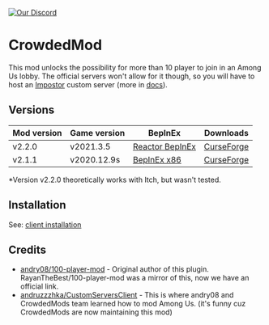 [![Our Discord](https://img.shields.io/discord/787008412482797598?color=7289da&label=DISCORD&style=for-the-badge)](https://discord.gg/XEc7PdDTyn)
# CrowdedMod
This mod unlocks the possibility for more than 10 player to join in an Among Us lobby.
The official servers won't allow for it though, so you will have to host an [Impostor](https://github.com/CrowdedMods/Impostor) custom server (more in [docs](https://github.com/CrowdedMods/CrowdedMod/tree/master/docs)).

## Versions
| Mod version   | Game version  | BepInEx | Downloads |
| ------------- | ------------- | ------- | --------- |
| v2.2.0        | v2021.3.5     | [Reactor BepInEx](https://github.com/NuclearPowered/BepInEx/releases/download/6.0.0-reactor.16/BepInEx-6.0.0-reactor.16.zip) | [CurseForge](https://www.curseforge.com/among-us/all-mods/crowdedmod/files/3261806) |
| v2.1.1        | v2020.12.9s   | [BepInEx x86](https://builds.bepis.io/projects/bepinex_be/335/BepInEx_UnityIL2CPP_x86_acedebc_6.0.0-be.335.zip) | [CurseForge](https://www.curseforge.com/among-us/all-mods/crowdedmod/files/3202698) |
*Version v2.2.0 theoretically works with Itch, but wasn't tested.

## Installation
See: [client installation](https://github.com/CrowdedMods/CrowdedMod/blob/master/docs/ClientInstallation.md)

## Credits
- [andry08/100-player-mod](https://github.com/andry08/100-player-mod) - Original author of this plugin. RayanTheBest/100-player-mod was a mirror of this, now we have an official link.
- [andruzzzhka/CustomServersClient](https://github.com/andruzzzhka/CustomServersClient) - This is where andry08 and CrowdedMods team learned how to mod Among Us. (it's funny cuz CrowdedMods are now maintaining this mod)

